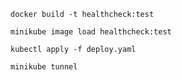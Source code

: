 `docker build -t healthcheck:test`

`minikube image load healthcheck:test`

`kubectl apply -f deploy.yaml`

`minikube tunnel`